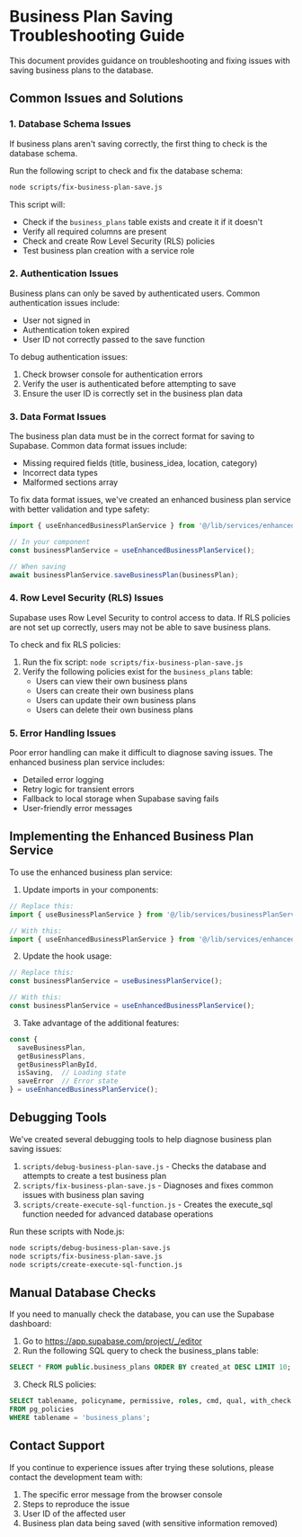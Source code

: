 # Business Plan Saving Troubleshooting Guide

This document provides guidance on troubleshooting and fixing issues with saving business plans to the database.

## Common Issues and Solutions

### 1. Database Schema Issues

If business plans aren't saving correctly, the first thing to check is the database schema.

Run the following script to check and fix the database schema:

```bash
node scripts/fix-business-plan-save.js
```

This script will:
- Check if the `business_plans` table exists and create it if it doesn't
- Verify all required columns are present
- Check and create Row Level Security (RLS) policies
- Test business plan creation with a service role

### 2. Authentication Issues

Business plans can only be saved by authenticated users. Common authentication issues include:

- User not signed in
- Authentication token expired
- User ID not correctly passed to the save function

To debug authentication issues:

1. Check browser console for authentication errors
2. Verify the user is authenticated before attempting to save
3. Ensure the user ID is correctly set in the business plan data

### 3. Data Format Issues

The business plan data must be in the correct format for saving to Supabase. Common data format issues include:

- Missing required fields (title, business_idea, location, category)
- Incorrect data types
- Malformed sections array

To fix data format issues, we've created an enhanced business plan service with better validation and type safety:

```typescript
import { useEnhancedBusinessPlanService } from '@/lib/services/enhancedBusinessPlanService';

// In your component
const businessPlanService = useEnhancedBusinessPlanService();

// When saving
await businessPlanService.saveBusinessPlan(businessPlan);
```

### 4. Row Level Security (RLS) Issues

Supabase uses Row Level Security to control access to data. If RLS policies are not set up correctly, users may not be able to save business plans.

To check and fix RLS policies:

1. Run the fix script: `node scripts/fix-business-plan-save.js`
2. Verify the following policies exist for the `business_plans` table:
   - Users can view their own business plans
   - Users can create their own business plans
   - Users can update their own business plans
   - Users can delete their own business plans

### 5. Error Handling Issues

Poor error handling can make it difficult to diagnose saving issues. The enhanced business plan service includes:

- Detailed error logging
- Retry logic for transient errors
- Fallback to local storage when Supabase saving fails
- User-friendly error messages

## Implementing the Enhanced Business Plan Service

To use the enhanced business plan service:

1. Update imports in your components:

```typescript
// Replace this:
import { useBusinessPlanService } from '@/lib/services/businessPlanService';

// With this:
import { useEnhancedBusinessPlanService } from '@/lib/services/enhancedBusinessPlanService';
```

2. Update the hook usage:

```typescript
// Replace this:
const businessPlanService = useBusinessPlanService();

// With this:
const businessPlanService = useEnhancedBusinessPlanService();
```

3. Take advantage of the additional features:

```typescript
const { 
  saveBusinessPlan, 
  getBusinessPlans, 
  getBusinessPlanById,
  isSaving,  // Loading state
  saveError  // Error state
} = useEnhancedBusinessPlanService();
```

## Debugging Tools

We've created several debugging tools to help diagnose business plan saving issues:

1. `scripts/debug-business-plan-save.js` - Checks the database and attempts to create a test business plan
2. `scripts/fix-business-plan-save.js` - Diagnoses and fixes common issues with business plan saving
3. `scripts/create-execute-sql-function.js` - Creates the execute_sql function needed for advanced database operations

Run these scripts with Node.js:

```bash
node scripts/debug-business-plan-save.js
node scripts/fix-business-plan-save.js
node scripts/create-execute-sql-function.js
```

## Manual Database Checks

If you need to manually check the database, you can use the Supabase dashboard:

1. Go to https://app.supabase.com/project/_/editor
2. Run the following SQL query to check the business_plans table:

```sql
SELECT * FROM public.business_plans ORDER BY created_at DESC LIMIT 10;
```

3. Check RLS policies:

```sql
SELECT tablename, policyname, permissive, roles, cmd, qual, with_check
FROM pg_policies
WHERE tablename = 'business_plans';
```

## Contact Support

If you continue to experience issues after trying these solutions, please contact the development team with:

1. The specific error message from the browser console
2. Steps to reproduce the issue
3. User ID of the affected user
4. Business plan data being saved (with sensitive information removed) 